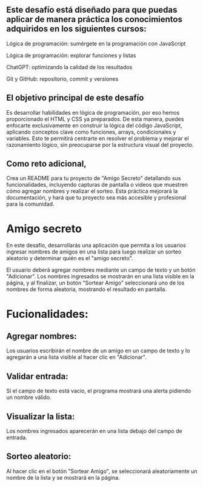 ## Este desafío está diseñado para que puedas aplicar de manera práctica los conocimientos adquiridos en los siguientes cursos:

  Lógica de programación: sumérgete en la programación con JavaScript

  Lógica de programación: explorar funciones y listas

  ChatGPT: optimizando la calidad de los resultados

  Git y GitHub: repositorio, commit y versiones

## El objetivo principal de este desafío 

Es desarrollar habilidades en lógica de programación, por eso hemos proporcionado el HTML y CSS ya preparados. 
De esta manera, puedes enfocarte exclusivamente en construir la lógica del código JavaScript, aplicando conceptos clave como funciones, arrays, condicionales y variables. 
Esto te permitirá centrarte en resolver el problema y mejorar el razonamiento lógico, sin preocuparse por la estructura visual del proyecto.  

## Como reto adicional, 
Crea un README para tu proyecto de "Amigo Secreto" detallando sus funcionalidades, incluyendo capturas de pantalla o videos que muestren cómo agregar nombres y realizar el sorteo. 
Esta práctica mejorará la documentación, y hará que tu proyecto sea más accesible y profesional para la comunidad.

# Amigo secreto

En este desafío, desarrollarás una aplicación que permita a los usuarios ingresar nombres de amigos en una lista para luego realizar un sorteo aleatorio y determinar quién es el "amigo secreto".

El usuario deberá agregar nombres mediante un campo de texto y un botón "Adicionar". Los nombres ingresados se mostrarán en una lista visible en la página, y al finalizar, un botón "Sortear Amigo" seleccionará uno de los nombres de forma aleatoria, mostrando el resultado en pantalla.

# Fucionalidades:

## Agregar nombres:
Los usuarios escribirán el nombre de un amigo en un campo de texto y lo agregarán a una lista visible al hacer clic en "Adicionar".

## Validar entrada: 
Si el campo de texto está vacío, el programa mostrará una alerta pidiendo un nombre válido.

## Visualizar la lista: 
Los nombres ingresados aparecerán en una lista debajo del campo de entrada.

## Sorteo aleatorio: 
Al hacer clic en el botón "Sortear Amigo", se seleccionará aleatoriamente un nombre de la lista y se mostrará en la página.

